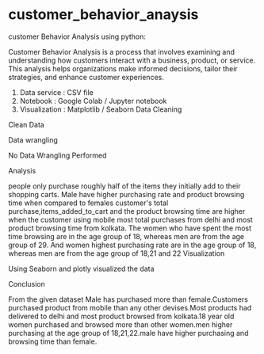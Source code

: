 # customer_behavior_anaysis
customer Behavior Analysis using python:

Customer Behavior Analysis is a process that involves examining and understanding how customers interact with a business, product, or service. This analysis helps organizations make informed decisions, tailor their strategies, and enhance customer experiences.

1. Data service : CSV file
2. Notebook : Google Colab / Jupyter notebook
3. Visualization : Matplotlib / Seaborn
Data Cleaning

Clean Data

Data wrangling

No Data Wrangling Performed

Analysis

people only purchase roughly half of the items they initially add to their shopping carts.
Male have higher purchasing rate and product browsing time when compared to females
customer's total purchase,items_added_to_cart and the product browsing time are higher when the customer using mobile
most total purchases from delhi and most product browsing time from kolkata.
The women who have spent the most time browsing are in the age group of 18, whereas men are from the age group of 29. And women highest purchasing rate are in the age group of 18, whereas men are from the age group of 18,21 and 22
Visualization

Using Seaborn and plotly visualized the data

Conclusion

From the given dataset Male has purchased more than female.Customers purchased product from mobile than any other devises.Most products had delivered to delhi and most product browsed from kolkata.18 year old women purchased and browsed more than other women.men higher purchasing at the age group of 18,21,22.male have higher purchasing and browsing time than female.
